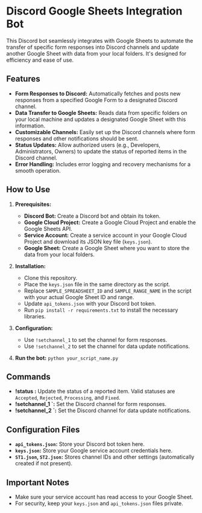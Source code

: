 # Discord Google Sheets Integration Bot

This Discord bot seamlessly integrates with Google Sheets to automate the transfer of specific form responses into Discord channels and update another Google Sheet with data from your local folders. It's designed for efficiency and ease of use.

## Features

* **Form Responses to Discord:** Automatically fetches and posts new responses from a specified Google Form to a designated Discord channel.
* **Data Transfer to Google Sheets:**  Reads data from specific folders on your local machine and updates a designated Google Sheet with this information.
* **Customizable Channels:** Easily set up the Discord channels where form responses and other notifications should be sent.
* **Status Updates:** Allow authorized users (e.g., Developers, Administrators, Owners) to update the status of reported items in the Discord channel.
* **Error Handling:** Includes error logging and recovery mechanisms for a smooth operation.


## How to Use

1. **Prerequisites:**
   - **Discord Bot:** Create a Discord bot and obtain its token.
   - **Google Cloud Project:** Create a Google Cloud Project and enable the Google Sheets API.
   - **Service Account:** Create a service account in your Google Cloud Project and download its JSON key file (`keys.json`).
   - **Google Sheet:** Create a Google Sheet where you want to store the data from your local folders.

2. **Installation:**
   - Clone this repository.
   - Place the `keys.json` file in the same directory as the script.
   - Replace `SAMPLE_SPREADSHEET_ID` and `SAMPLE_RANGE_NAME` in the script with your actual Google Sheet ID and range.
   - Update `api_tokens.json` with your Discord bot token.
   - Run `pip install -r requirements.txt` to install the necessary libraries.
3. **Configuration:**
    - Use `!setchannel_1` to set the channel for form responses.
    - Use `!setchannel_2` to set the channel for data update notifications.
4. **Run the bot:** `python your_script_name.py`

## Commands

* **!status <REPORT NUMBER> <STATUS>:** Update the status of a reported item. Valid statuses are `Accepted`, `Rejected`, `Processing`, and `Fixed`.
* **!setchannel_1 <CHANNEL>`:** Set the Discord channel for form responses.
* **!setchannel_2 <CHANNEL>`:** Set the Discord channel for data update notifications.


## Configuration Files

* **`api_tokens.json`:** Store your Discord bot token here.
* **`keys.json`:**  Store your Google service account credentials here.
* **`ST1.json`, `ST2.json`:** Stores channel IDs and other settings (automatically created if not present).

## Important Notes

* Make sure your service account has read access to your Google Sheet.
* For security, keep your `keys.json` and `api_tokens.json` files private.
